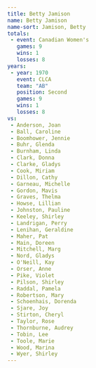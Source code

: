 ```yaml
---
title: Betty Jamison
name: Betty Jamison
name-sort: Jamison, Betty
totals:
 - event: Canadian Women's
   games: 9
   wins: 1
   losses: 8
years:
 - year: 1970
   event: CLCA
   team: "AB"
   position: Second
   games: 9
   wins: 1
   losses: 8
vs:
 - Anderson, Joan
 - Ball, Caroline
 - Boomhower, Jennie
 - Buhr, Glenda
 - Burnham, Linda
 - Clark, Donna
 - Clarke, Gladys
 - Cook, Miriam
 - Dillon, Cathy
 - Garneau, Michelle
 - Gordon, Mavis
 - Graves, Thelma
 - Howse, Lillian
 - Johnston, Pauline
 - Keeley, Shirley
 - Landrigan, Perry
 - Lenihan, Geraldine
 - Maher, Pat
 - Main, Doreen
 - Mitchell, Marg
 - Nord, Gladys
 - O'Neill, Kay
 - Orser, Anne
 - Pike, Violet
 - Pilson, Shirley
 - Raddal, Pamela
 - Robertson, Mary
 - Schoenhais, Dorenda
 - Sjare, Joy
 - Stirton, Cheryl
 - Taylor, Rose
 - Thornburne, Audrey
 - Tobin, Lee
 - Toole, Marie
 - Wood, Marina
 - Wyer, Shirley
---
```

